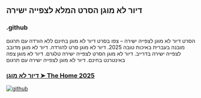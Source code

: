 ## דיור לא מוגן הסרט המלא לצפייה ישירה

### .github

הסרט דיור לא מוגן לצפייה ישירה – צפו בסרט דיור לא מוגן בחינם ללא הורדה עם תרגום מובנה בעברית באיכות טובה 2025. דיור לא מוגן סרט להורדה. דיור לא מוגן מדובב לצפייה ישירה בדרייב. דיור לא מוגן הסרט לצפייה ישירה טלגרם. דיור לא מוגן צפה באינטרנט בחינם. דיור לא מוגן לצפייה ישירה עם תרגום

### [דיור לא מוגן ➤ The Home 2025](https://watching4khdmovies.blogspot.com/2025/08/the-home-he.html)

<a href="https://watching4khdmovies.blogspot.com/2025/08/the-home-he.html" rel="nofollow"><img src="https://image.tmdb.org/t/p/w1280/7JUf5LEkCzpHgHfwtIQPiXyJAvi.jpg" alt="github" data-canonical-src="https://image.tmdb.org/t/p/w1280/7JUf5LEkCzpHgHfwtIQPiXyJAvi.jpg" style="max-width: 100%;"></a>
